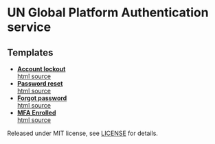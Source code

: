 # UN Global Platform Authentication service

## Templates
- __[Account lockout](https://unglobalplatform.github.io/okta-templates/email-account-lockout.html)__<br />
  [html source](email-account-lockout.html)
- __[Password reset](https://unglobalplatform.github.io/okta-templates/email-account-password-reset-en.html)__<br />
  [html source](email-account-password-reset-en.html)
- __[Forgot password](https://unglobalplatform.github.io/okta-templates/email-forgot-password.html)__<br />
  [html source](email-forgot-password.html)
- __[MFA Enrolled](https://unglobalplatform.github.io/okta-templates/email-mfa-enrolled.html)__<br />
  [html source](email-mfa-enrolled.html)

Released under MIT license, see [LICENSE](LICENSE.md) for details.
